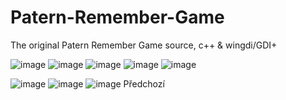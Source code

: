 # Patern-Remember-Game
The original Patern Remember Game source, c++ &amp; wingdi/GDI+

![image](https://user-images.githubusercontent.com/71701503/132803759-c8af47fc-f936-4c56-99ec-d32b1f7120e5.png)
![image](https://user-images.githubusercontent.com/71701503/133026446-d06517e1-3a77-42e0-a92b-91f086e7f68b.png)
![image](https://user-images.githubusercontent.com/71701503/133026470-e214abaa-433a-4b8b-9438-4e452805b4f8.png)
![image](https://user-images.githubusercontent.com/71701503/133026512-27ed8cc2-5b6f-40fd-bc91-e8f3079b9505.png)
![image](https://user-images.githubusercontent.com/71701503/133026524-5e330856-aa93-4095-a2a2-e93039b78260.png)


![image](https://user-images.githubusercontent.com/71701503/132803774-526822be-611f-43b7-a4f6-9fb19a6d1025.png)
![image](https://user-images.githubusercontent.com/71701503/132803789-411d8155-1692-43ed-af60-04f4abb6c4c5.png)
![image](https://user-images.githubusercontent.com/71701503/132803817-271a3c2c-73cd-4f66-9a4e-d3815942e9a6.png)
Předchozí
